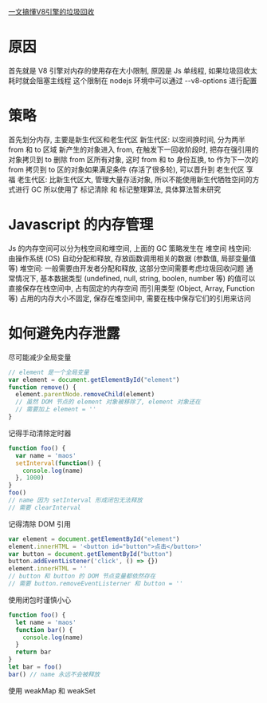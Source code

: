 [一文搞懂V8引擎的垃圾回收](https://juejin.cn/post/6844904016325902344)

# 原因
首先就是 V8 引擎对内存的使用存在大小限制, 原因是 Js 单线程, 如果垃圾回收太耗时就会阻塞主线程
这个限制在 nodejs 环境中可以通过 --v8-options 进行配置

# 策略
首先划分内存, 主要是新生代区和老生代区
新生代区: 
  以空间换时间, 分为两半 from 和 to 区域
  新产生的对象进入 from, 在触发下一回收阶段时, 把存在强引用的对象拷贝到 to
  删除 from 区所有对象, 这时 from 和 to 身份互换, to 作为下一次的 from
  拷贝到 to 区的对象如果满足条件 (存活了很多轮), 可以晋升到 老生代区 享福
老生代区:
  比新生代区大, 管理大量存活对象, 所以不能使用新生代牺牲空间的方式进行 GC
  所以使用了 标记清除 和 标记整理算法, 具体算法暂未研究

# Javascript 的内存管理
Js 的内存空间可以分为栈空间和堆空间, 上面的 GC 策略发生在 堆空间
  栈空间: 由操作系统 (OS) 自动分配和释放, 存放函数调用相关的数据 (参数值, 局部变量值等)
  堆空间: 一般需要由开发者分配和释放, 这部分空间需要考虑垃圾回收问题
通常情况下, 基本数据类型 (undefined, null, string, boolen, number 等) 的值可以直接保存在栈空间中, 占有固定的内存空间
而引用类型 (Object, Array, Function 等) 占用的内存大小不固定, 保存在堆空间中, 需要在栈中保存它们的引用来访问

# 如何避免内存泄露
尽可能减少全局变量
```js
// element 是一个全局变量
var element = document.getElementById("element")
function remove() {
  element.parentNode.removeChild(element)
  // 虽然 DOM 节点的 element 对象被移除了, element 对象还在
  // 需要加上 element = ''
}
```

记得手动清除定时器
```js
function foo() {
  var name = 'maos'
  setInterval(function() {
    console.log(name)
  }, 1000)
}
foo()
// name 因为 setInterval 形成闭包无法释放
// 需要 clearInterval
```

记得清除 DOM 引用
```js
var element = document.getElementById("element")
element.innerHTML = '<button id="button">点击</button>'
var button = document.getElementById("button")
button.addEventListener('click', () => {})
element.innerHTML = ''
// button 和 button 的 DOM 节点变量都依然存在
// 需要 button.removeEventListerner 和 button = ''
```

使用闭包时谨慎小心
```js
function foo() {
  let name = 'maos'
  function bar() {
    console.log(name)
  }
  return bar
}
let bar = foo()
bar() // name 永远不会被释放
```

使用 weakMap 和 weakSet
